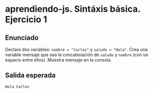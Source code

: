 # aprendiendo-js. Sintáxis básica. Ejercicio 1
## Enunciado
Declara dos variables: `nombre = "Carlos"` y `saludo = "Hola"`.
Crea una variable mensaje que sea la concatenación de `saludo` y `nombre` (con un espacio entre ellos).
Muestra mensaje en la consola.

## Salida esperada
```shell
Hola Carlos
```